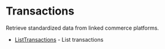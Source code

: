 # Transactions

Retrieve standardized data from linked commerce platforms.


* [ListTransactions](listtransactions.md) - List transactions